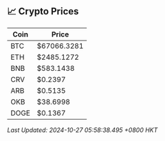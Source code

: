 ## 📈 Crypto Prices

| Coin | Price |
| ---- | ----- |
| BTC | $67066.3281 |
| ETH | $2485.1272 |
| BNB | $583.1438 |
| CRV | $0.2397 |
| ARB | $0.5135 |
| OKB | $38.6998 |
| DOGE | $0.1367 |

_Last Updated: 2024-10-27 05:58:38.495 +0800 HKT_